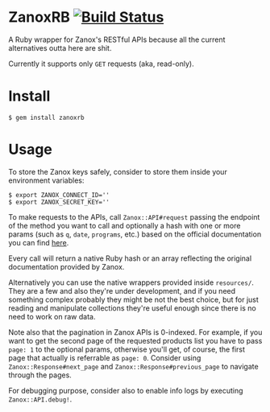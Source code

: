 ZanoxRB [![Build Status](https://travis-ci.org/mozestudio/zanox-rb.svg)](https://travis-ci.org/mozestudio/zanox-rb)
=======
A Ruby wrapper for Zanox's RESTful APIs because all the current alternatives outta here are shit.

Currently it supports only `GET` requests (aka, read-only).

Install
=======
`$ gem install zanoxrb`

Usage
=====
To store the Zanox keys safely, consider to store them inside your environment variables:
```
$ export ZANOX_CONNECT_ID=''
$ export ZANOX_SECRET_KEY=''
```

To make requests to the APIs, call `Zanox::API#request` passing the endpoint of the method you want to call and optionally a hash with one or more params (such as `q`, `date`, `programs`, etc.) based on the official documentation you can find [here](https://developer.zanox.com/web/guest/publisher-api-2011/).

Every call will return a native Ruby hash or an array reflecting the original documentation provided by Zanox.

Alternatively you can use the native wrappers provided inside `resources/`.
They are a few and also they're under development, and if you need something complex probably they might be not the best choice, but for just reading and manipulate collections they're useful enough since there is no need to work on raw data.

Note also that the pagination in Zanox APIs is 0-indexed. For example, if you want to get the second page of the requested products list you have to pass `page: 1` to the optional params, otherwise you'll get, of course, the first page that actually is referrable as `page: 0`.
Consider using `Zanox::Response#next_page` and `Zanox::Response#previous_page` to navigate through the pages.

For debugging purpose, consider also to enable info logs by executing `Zanox::API.debug!`.
